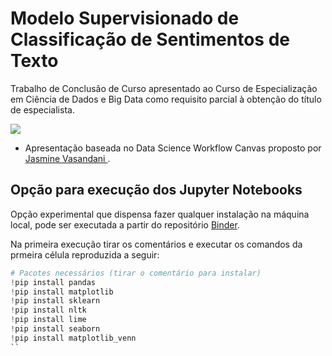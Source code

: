 # Modelo Supervisionado de Classificação de Sentimentos de Texto

Trabalho de Conclusão de Curso apresentado ao Curso de Especialização em
Ciência de Dados e Big Data como requisito parcial à obtenção do título de
especialista.

![](https://github.com/rmoraisr/TccPucminas/blob/master/scripts/13_TCC/assets/fig/canvas_presentation.jpeg)

* Apresentação baseada no Data Science Workflow Canvas proposto por [Jasmine Vasandani
](https://towardsdatascience.com/a-data-science-workflow-canvas-to-kickstart-your-projects-db62556be4d0).

## Opção para execução dos Jupyter Notebooks

Opção experimental que dispensa fazer qualquer instalação na máquina local, pode ser executada a partir do repositório [Binder](https://mybinder.org/v2/gh/rmoraisr/TccPucminas/HEAD).

Na primeira execução tirar os comentários e executar os comandos da prmeira célula reproduzida a seguir:

```python
# Pacotes necessários (tirar o comentário para instalar)
!pip install pandas
!pip install matplotlib
!pip install sklearn
!pip install nltk
!pip install lime
!pip install seaborn
!pip install matplotlib_venn
``

